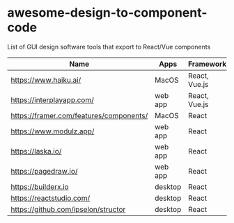 # awesome-design-to-component-code
List of GUI design software tools that export to React/Vue components

| Name                                    | Apps    | Frameworks    |
|-----------------------------------------|---------|---------------|
| https://www.haiku.ai/                   | MacOS   | React, Vue.js |
| https://interplayapp.com/               | web app | React, Vue.js |
| https://framer.com/features/components/ | MacOS   | React         |
| https://www.modulz.app/                 | web app | React         |
| https://laska.io/                       | web app | React         |
| https://pagedraw.io/                    | web app | React         |
| https://builderx.io                     | desktop | React         |
| https://reactstudio.com/                | desktop | React         |
| https://github.com/ipselon/structor     | desktop | React         |
